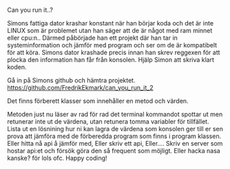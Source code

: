 Can you run it..?

Simons fattiga dator krashar konstant när han börjar koda och
det är inte LINUX som är problemet utan han säger att de är något med ram minnet eller cpu:n..
Därmed påbörjade han ett projekt där han tar in systeminformation och jämför med program och ser om de är kompatibelt för att köra.
Simons dator krashade precis innan han skrev reggexen för att plocka den information han får från konsolen.
Hjälp Simon att skriva klart koden.

Gå in på Simons github och hämtra projektet. https://github.com/FredrikEkmark/can_you_run_it_2

Det finns förberett klasser som innehåller en metod och värden.

Metoden just nu läser av rad för rad det terminal kommandot spottar ut men retunerar inte ut de värdena, utan retunera tomma variabler för tillfället.
Lista ut en lösnining hur ni kan lagra de värdena som konsolen ger till er sen prova att jämföra med de förberedda program som finns i program klassen.
Eller hitta nå api å jämför med, Eller skriv ett api,
Eller.... Skriv en server som hostar api:et och försök göra den så
frequent som möjligt.
Eller hacka nasa kanske? för lols ofc.
Happy coding!
